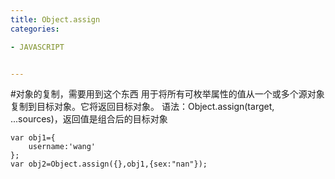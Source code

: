 ```yaml
---
title: Object.assign
categories: 

- JAVASCRIPT


---
```


#对象的复制，需要用到这个东西
用于将所有可枚举属性的值从一个或多个源对象复制到目标对象。它将返回目标对象。
语法：Object.assign(target, ...sources)，返回值是组合后的目标对象
```
var obj1={
    username:'wang'
};
var obj2=Object.assign({},obj1,{sex:"nan"});
```



